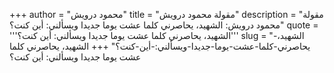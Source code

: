 +++
author = "محمود درويش"
title = "مقولة محمود درويش"
description = "مقولة محمود درويش: الشهيد، يحاصرني كلما عشت يوما جديدا ويسألني: أين كنت؟"
quote = '''الشهيد، يحاصرني كلما عشت يوما جديدا ويسألني: أين كنت؟'''
slug = "الشهيد،-يحاصرني-كلما-عشت-يوما-جديدا-ويسألني:-أين-كنت؟"
+++
الشهيد، يحاصرني كلما عشت يوما جديدا ويسألني: أين كنت؟
